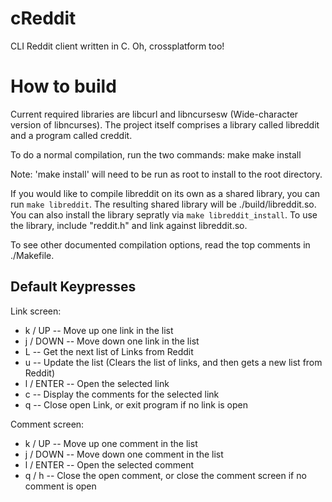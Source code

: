 cReddit
=======

CLI Reddit client written in C. Oh, crossplatform too!


How to build
============
Current required libraries are libcurl and libncursesw (Wide-character version
of libncurses). The project itself comprises a library called libreddit and a
program called creddit.

To do a normal compilation, run the two commands:
make
make install

Note: 'make install' will need to be run as root to install to the root
directory.


If you would like to compile libreddit on its own as a shared library, you can
run ``` make libreddit ```. The resulting shared library will be
./build/libreddit.so.  You can also install the library sepratly via ``` make
libreddit_install ```.  To use the library, include "reddit.h" and link against
libreddit.so.

To see other documented compilation options, read the top comments in ./Makefile.

Default Keypresses
------------------

Link screen:
*    k / UP      -- Move up one link in the list
*    j / DOWN    -- Move down one link in the list
*    L           -- Get the next list of Links from Reddit
*    u           -- Update the list (Clears the list of links, and then gets a new list from Reddit)
*    l / ENTER   -- Open the selected link
*    c           -- Display the comments for the selected link
*    q           -- Close open Link, or exit program if no link is open

Comment screen:
*    k / UP      -- Move up one comment in the list
*    j / DOWN    -- Move down one comment in the list
*    l / ENTER   -- Open the selected comment
*    q / h       -- Close the open comment, or close the comment screen if no comment is open
